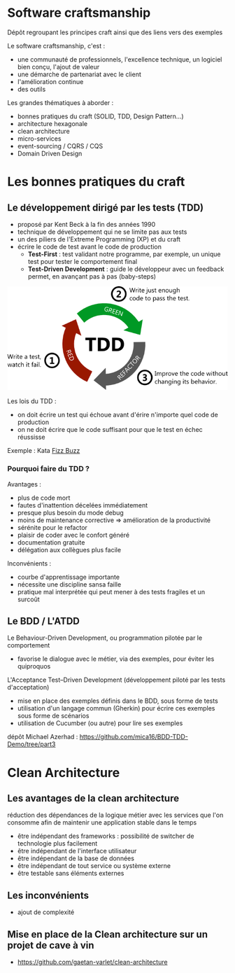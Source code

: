 # Software craftsmanship
Dépôt regroupant les principes craft ainsi que des liens vers des exemples

Le software craftsmanship, c'est :
- une communauté de professionnels, l'excellence technique, un logiciel bien conçu, l'ajout de valeur
- une démarche de partenariat avec le client
- l'amélioration continue
- des outils

Les grandes thématiques à aborder :
- bonnes pratiques du craft (SOLID, TDD, Design Pattern…)
- architecture hexagonale
- clean architecture
- micro-services
- event-sourcing / CQRS / CQS
- Domain Driven Design

# Les bonnes pratiques du craft

## Le développement dirigé par les tests (TDD)

- proposé par Kent Beck à la fin des années 1990
- technique de développement qui ne se limite pas aux tests
- un des piliers de l'Extreme Programming (XP) et du craft
- écrire le code de test avant le code de production
    - **Test-First** : test validant notre programme, par exemple, un unique test pour tester le comportement final
    - **Test-Driven Development** : guide le développeur avec un feedback permet, en avançant pas à pas (baby-steps)

![Red Green Refactor](./images/tdd_red_green_refactor.png)

Les lois du TDD :
- on doit écrire un test qui échoue avant d'érire n'importe quel code de production
- on ne doit écrire que le code suffisant pour que le test en échec réussisse

Exemple : Kata [Fizz Buzz](https://github.com/gaetan-varlet/fizz-buzz)

### Pourquoi faire du TDD ?

Avantages :
- plus de code mort
- fautes d'inattention décelées immédiatement
- presque plus besoin du mode debug
- moins de maintenance corrective => amélioration de la productivité
- sérénite pour le refactor
- plaisir de coder avec le confort généré
- documentation gratuite
- délégation aux collègues plus facile

Inconvénients :
- courbe d'apprentissage importante
- nécessite une discipline sansa faille
- pratique mal interprétée qui peut mener à des tests fragiles et un surcoût



## Le BDD / L'ATDD

Le Behaviour-Driven Development, ou programmation pilotée par le comportement
- favorise le dialogue avec le métier, via des exemples, pour éviter les quiproquos

L'Acceptance Test–Driven Development (développement piloté par les tests d'acceptation)
- mise en place des exemples définis dans le BDD, sous forme de tests
- utilisation d'un langage commun (Gherkin) pour écrire ces exemples sous forme de scénarios
- utilisation de Cucumber (ou autre) pour lire ses exemples

dépôt Michael Azerhad : https://github.com/mica16/BDD-TDD-Demo/tree/part3



# Clean Architecture

## Les avantages de la clean architecture

réduction des dépendances de la logique métier avec les services que l'on consomme afin de maintenir une application stable dans le temps
- être indépendant des frameworks : possibilité de switcher de technologie plus facilement
- être indépendant de l'interface utilisateur
- être indépendant de la base de données
- être indépendant de tout service ou système externe
- être testable sans éléments externes

## Les inconvénients

- ajout de complexité


## Mise en place de la Clean architecture sur un projet de cave à vin

- https://github.com/gaetan-varlet/clean-architecture